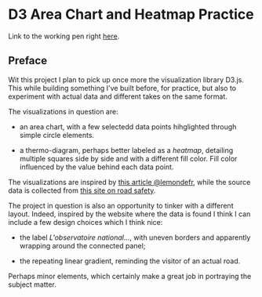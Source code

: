 # D3 Area Chart and Heatmap Practice

Link to the working pen right [here](https://codepen.io/borntofrappe/pen/XxBXeR).

## Preface

Wit this project I plan to pick up once more the visualization library D3.js. This while building something I've built before, for practice, but also to experiment with actual data and different takes on the same format.

The visualizations in question are:

- an area chart, with a few selectedd data points hihglighted through simple circle elements.

- a thermo-diagram, perhaps better labeled as a _heatmap_, detailing multiple squares side by side and with a different fill color. Fill color influenced by the value behind each data point.

The visualizations are inspired by [this article @lemondefr](https://www.lemonde.fr/les-decodeurs/article/2018/10/20/pourquoi-les-chiffres-mensuels-de-la-mortalite-routiere-doivent-etre-pris-avec-precaution_5372270_4355770.html), while the source data is collected from [this site on road safety](http://www.securite-routiere.gouv.fr/la-securite-routiere/l-observatoire-national-interministeriel-de-la-securite-routiere/series-statistiques).

The project in question is also an opportunity to tinker with a different layout. Indeed, inspired by the website where the data is found I think I can include a few design choices which I think nice:

- the label _L'observatoire national..._, with uneven borders and apparently wrapping around the connected panel;

- the repeating linear gradient, reminding the visitor of an actual road.

Perhaps minor elements, which certainly make a great job in portraying the subject matter.
